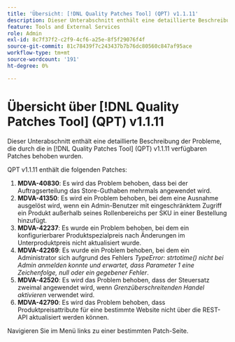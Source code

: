 ```yaml
---
title: 'Übersicht: [!DNL Quality Patches Tool] (QPT) v1.1.11'
description: Dieser Unterabschnitt enthält eine detaillierte Beschreibung der Probleme, die durch die in Version 1.1.11  [!DNL Quality Patches Tool]  Patches behoben wurden.
feature: Tools and External Services
role: Admin
exl-id: 8c7f37f2-c2f9-4cf6-a25e-8f5f29076f4f
source-git-commit: 81c78439f7c243437b7b76dc80560c847af95ace
workflow-type: tm+mt
source-wordcount: '191'
ht-degree: 0%

---
```


# Übersicht über [!DNL Quality Patches Tool] (QPT) v1.1.11

Dieser Unterabschnitt enthält eine detaillierte Beschreibung der Probleme, die durch die in [!DNL Quality Patches Tool] (QPT) v1.1.11 verfügbaren Patches behoben wurden.

QPT v1.1.11 enthält die folgenden Patches:

1. **MDVA-40830**: Es wird das Problem behoben, dass bei der Auftragserteilung das Store-Guthaben mehrmals angewendet wird.
1. **MDVA-41350**: Es wird ein Problem behoben, bei dem eine Ausnahme ausgelöst wird, wenn ein Admin-Benutzer mit eingeschränktem Zugriff ein Produkt außerhalb seines Rollenbereichs per SKU in einer Bestellung hinzufügt.
1. **MDVA-42237**: Es wurde ein Problem behoben, bei dem ein konfigurierbarer Produktspezialpreis nach Änderungen im Unterproduktpreis nicht aktualisiert wurde.
1. **MDVA-42269**: Es wurde ein Problem behoben, bei dem ein Administrator sich aufgrund des Fehlers *TypeError: strtotime() nicht bei Admin anmelden konnte und erwartet, dass Parameter 1 eine Zeichenfolge, null oder ein gegebener Fehler*.
1. **MDVA-42520**: Es wird das Problem behoben, dass der Steuersatz zweimal angewendet wird, wenn *Grenzüberschreitenden Handel aktivieren* verwendet wird.
1. **MDVA-42790**: Es wird das Problem behoben, dass Produktpreisattribute für eine bestimmte Website nicht über die REST-API aktualisiert werden können.

Navigieren Sie im Menü links zu einer bestimmten Patch-Seite.
